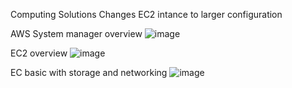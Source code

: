 
Computing Solutions
Changes EC2 intance to larger configuration

AWS System manager overview
![image](https://github.com/SomJagdale/AWS-Solution-Architect-Lab/assets/97079268/2f574924-cc69-406b-88de-efffea84cd58)

EC2 overview
![image](https://github.com/SomJagdale/AWS-Solution-Architect-Lab/assets/97079268/12f93a06-b589-4cd6-b65e-ae47752c4e4f)

EC basic with storage and networking
![image](https://github.com/SomJagdale/AWS-Solution-Architect-Lab/assets/97079268/dec8076e-334f-42ea-8856-26087ba1bb07)
